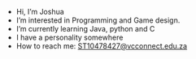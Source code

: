 -  Hi, I’m Joshua
-  I’m interested in Programming and Game design. 
-  I’m currently learning Java, python and C
-  I have a personality somewhere
-  How to reach me: ST10478427@vcconnect.edu.za

